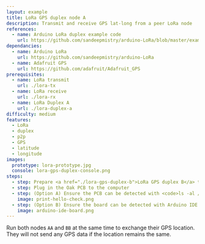 ```yaml
---
layout: example
title: LoRa GPS duplex node A
description: Transmit and receive GPS lat-long from a peer LoRa node
references:
  - name: Arduino LoRa duplex example code
    url: https://github.com/sandeepmistry/arduino-LoRa/blob/master/examples/LoRaDuplex/LoRaDuplex.ino
dependancies:
  - name: Arduino LoRa
    url: https://github.com/sandeepmistry/arduino-LoRa
  - name: Adafruit GPS
    url: https://github.com/adafruit/Adafruit_GPS
prerequisites:
  - name: LoRa transmit
    url: ./lora-tx
  - name: LoRa receive
    url: ./lora-rx
  - name: LoRa Duplex A
    url: ./lora-duplex-a
difficulty: medium
features:
  - LoRa
  - duplex
  - p2p
  - GPS
  - latitude
  - longitude
images:
  prototype: lora-prototype.jpg
  console: lora-gps-duplex-console.png
steps:
  - step: Prepare <a href="./lora-gps-duplex-b">LoRa GPS duplex B</a> to send and receive GPS information
  - step: Plug in the Oak PCB to the computer
  - step: (Option A) Ensure the PCB can be detected with <code>ls -al /dev/cu.usbmodem</code> and <code>arduino-cli board list</code>. Run <code>make</code> to compile and upload the code to the board.
    image: print-hello-check.png
  - step: (Option B) Ensure the board can be detected with Arduino IDE. Compile and upload the code to the board.
    image: arduino-ide-board.png
---
```


Run both nodes `AA` and `BB` at the same time to exchange their GPS location. They will not send any GPS data if the location remains the same.
